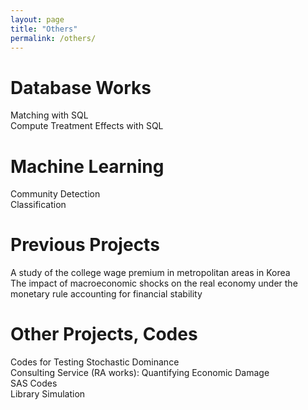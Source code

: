 ```yaml
---
layout: page
title: "Others"
permalink: /others/
---
```


Database Works
====
<div class="container_expanding">
    <span class="toggle-text"> Matching with SQL </span>
    <div class="content" style="display:none;">
        <div>
            {% capture my_include %}{% include Blank_pg.md %}{% endcapture %}
            {{ my_include | markdownify }}
        </div>
    </div>
</div>
<div class="container_expanding">
    <span class="toggle-text"> Compute Treatment Effects with SQL </span>
    <div class="content" style="display:none;">
        <div>
            {% capture my_include %}{% include Blank_pg.md %}{% endcapture %}
            {{ my_include | markdownify }}
        </div>
    </div>
</div>

Machine Learning
====
<div class="container_expanding">
    <span class="toggle-text"> Community Detection </span>
    <div class="content" style="display:none;">
        <div>
            {% capture my_include %}{% include Blank_pg.md %}{% endcapture %}
            {{ my_include | markdownify }}
        </div>
    </div>
</div>
<div class="container_expanding">
    <span class="toggle-text"> Classification </span>
    <div class="content" style="display:none;">
        <div>
            {% capture my_include %}{% include Blank_pg.md %}{% endcapture %}
            {{ my_include | markdownify }}
        </div>
    </div>
</div>

Previous Projects
====
<div class="container_expanding">
    <span class="toggle-text"> A study of the college wage premium in metropolitan areas in Korea </span>
    <div class="content" style="display:none;">
        <div>
            {% capture my_include %}{% include Blank_pg.md %}{% endcapture %}
            {{ my_include | markdownify }}
        </div>
    </div>
</div>
<div class="container_expanding">
    <span class="toggle-text"> The impact of macroeconomic shocks on the real economy under the monetary rule accounting for financial stability </span>
    <div class="content" style="display:none;">
        <div>
            {% capture my_include %}{% include Blank_pg.md %}{% endcapture %}
            {{ my_include | markdownify }}
        </div>
    </div>
</div>


Other Projects, Codes
====
<div class="container_expanding">
    <span class="toggle-text"> Codes for Testing Stochastic Dominance </span>
    <div class="content" style="display:none;">
        <div class="markdown-content">
            {% capture my_include %}{% include Blank_pg.md %}{% endcapture %}
            {{ my_include | markdownify }}
        </div>
    </div>
</div>
<div class="container_expanding">
    <span class="toggle-text"> Consulting Service (RA works): Quantifying Economic Damage </span>
    <div class="content" style="display:none;">
        <div>
            {% capture my_include %}{% include Blank_pg.md %}{% endcapture %}
            {{ my_include | markdownify }}
        </div>
    </div>
</div>
<div class="container_expanding">
    <span class="toggle-text"> SAS Codes </span>
    <div class="content" style="display:none;">
        <div>
            {% capture my_include %}{% include Blank_pg.md %}{% endcapture %}
            {{ my_include | markdownify }}
        </div>
    </div>
</div>
<div class="container_expanding">
    <span class="toggle-text"> Library Simulation </span>
    <div class="content" style="display:none;">
        <div>
            {% capture my_include %}{% include Blank_pg.md %}{% endcapture %}
            {{ my_include | markdownify }}
        </div>
    </div>
</div>